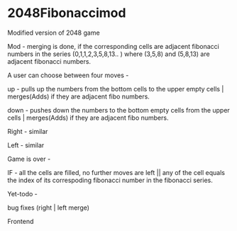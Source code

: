 # 2048Fibonaccimod
Modified version of 2048 game

Mod - merging is done, if the corresponding cells are adjacent fibonacci numbers in the series
(0,1,1,2,3,5,8,13.. ) where (3,5,8) and (5,8,13) are adjacent fibonacci numbers.

A user can choose between four moves -

up - pulls up the numbers from the bottom cells to the upper empty cells | merges(Adds) if they are adjacent fibo numbers.

down - pushes down the numbers to the bottom empty cells from the upper cells | merges(Adds) if they are adjacent fibo numbers. 

Right - similar

Left - similar

Game is over - 

IF - all the cells are filled, no further moves are left || any of the cell equals the index of its correspoding fibonacci number in the fibonacci series.

Yet-todo - 

bug fixes (right | left merge)

Frontend
